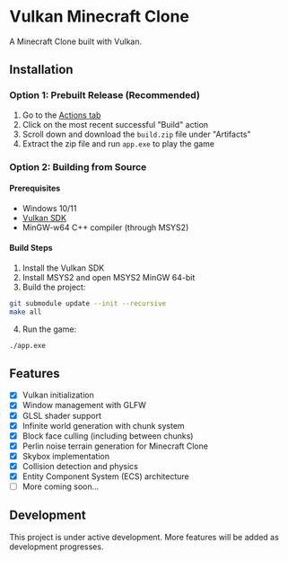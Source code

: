 # Vulkan Minecraft Clone

A Minecraft Clone built with Vulkan.

## Installation

### Option 1: Prebuilt Release (Recommended)

1. Go to the [Actions tab](https://github.com/raphvrl/vk-minecraft-clone/actions/workflows/build.yml)
2. Click on the most recent successful "Build" action
3. Scroll down and download the `build.zip` file under "Artifacts"
4. Extract the zip file and run `app.exe` to play the game

### Option 2: Building from Source

#### Prerequisites

- Windows 10/11
- [Vulkan SDK](https://vulkan.lunarg.com/sdk/home)
- MinGW-w64 C++ compiler (through MSYS2)

#### Build Steps

1. Install the Vulkan SDK
2. Install MSYS2 and open MSYS2 MinGW 64-bit
3. Build the project:
```bash
git submodule update --init --recursive
make all
```
4. Run the game:
```bash
./app.exe
```
## Features

- [x] Vulkan initialization
- [x] Window management with GLFW
- [x] GLSL shader support
- [x] Infinite world generation with chunk system
- [x] Block face culling (including between chunks)
- [x] Perlin noise terrain generation for Minecraft Clone
- [x] Skybox implementation
- [x] Collision detection and physics
- [x] Entity Component System (ECS) architecture
- [ ] More coming soon...

## Development

This project is under active development. More features will be added as development progresses.